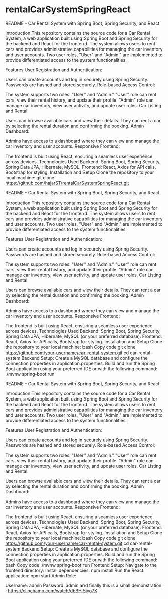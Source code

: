 # rentalCarSystemSpringReact
README - Car Rental System with Spring Boot, Spring Security, and React

Introduction
This repository contains the source code for a Car Rental System, a web application built using Spring Boot and Spring Security for the backend and React for the frontend. The system allows users to rent cars and provides administrative capabilities for managing the car inventory and user accounts. Two user roles, "User" and "Admin," are implemented to provide differentiated access to the system functionalities.

Features
User Registration and Authentication:

Users can create accounts and log in securely using Spring Security.
Passwords are hashed and stored securely.
Role-based Access Control:

The system supports two roles: "User" and "Admin."
"User" role can rent cars, view their rental history, and update their profile.
"Admin" role can manage car inventory, view user activity, and update user roles.
Car Listing and Rental:

Users can browse available cars and view their details.
They can rent a car by selecting the rental duration and confirming the booking.
Admin Dashboard:

Admins have access to a dashboard where they can view and manage the car inventory and user accounts.
Responsive Frontend:

The frontend is built using React, ensuring a seamless user experience across devices.
Technologies Used
Backend: Spring Boot, Spring Security, Spring Data JPA, Hibernate, MySQL.
Frontend: React, Axios for API calls, Bootstrap for styling.
Installation and Setup
Clone the repository to your local machine:
git clone https://github.com/hajarST/rentalCarSystemSpringReact.git

README - Car Rental System with Spring Boot, Spring Security, and React

Introduction
This repository contains the source code for a Car Rental System, a web application built using Spring Boot and Spring Security for the backend and React for the frontend. The system allows users to rent cars and provides administrative capabilities for managing the car inventory and user accounts. Two user roles, "User" and "Admin," are implemented to provide differentiated access to the system functionalities.

Features
User Registration and Authentication:

Users can create accounts and log in securely using Spring Security.
Passwords are hashed and stored securely.
Role-based Access Control:

The system supports two roles: "User" and "Admin."
"User" role can rent cars, view their rental history, and update their profile.
"Admin" role can manage car inventory, view user activity, and update user roles.
Car Listing and Rental:

Users can browse available cars and view their details.
They can rent a car by selecting the rental duration and confirming the booking.
Admin Dashboard:

Admins have access to a dashboard where they can view and manage the car inventory and user accounts.
Responsive Frontend:

The frontend is built using React, ensuring a seamless user experience across devices.
Technologies Used
Backend: Spring Boot, Spring Security, Spring Data JPA, Hibernate, MySQL (or your preferred database).
Frontend: React, Axios for API calls, Bootstrap for styling.
Installation and Setup
Clone the repository to your local machine:
bash
Copy code
git clone https://github.com/your-username/car-rental-system.git
cd car-rental-system
Backend Setup:
Create a MySQL database and configure the connection properties in application.properties.
Build and run the Spring Boot application using your preferred IDE or with the following command:
./mvnw spring-boot:run

README - Car Rental System with Spring Boot, Spring Security, and React

Introduction
This repository contains the source code for a Car Rental System, a web application built using Spring Boot and Spring Security for the backend and React for the frontend. The system allows users to rent cars and provides administrative capabilities for managing the car inventory and user accounts. Two user roles, "User" and "Admin," are implemented to provide differentiated access to the system functionalities.

Features
User Registration and Authentication:

Users can create accounts and log in securely using Spring Security.
Passwords are hashed and stored securely.
Role-based Access Control:

The system supports two roles: "User" and "Admin."
"User" role can rent cars, view their rental history, and update their profile.
"Admin" role can manage car inventory, view user activity, and update user roles.
Car Listing and Rental:

Users can browse available cars and view their details.
They can rent a car by selecting the rental duration and confirming the booking.
Admin Dashboard:

Admins have access to a dashboard where they can view and manage the car inventory and user accounts.
Responsive Frontend:

The frontend is built using React, ensuring a seamless user experience across devices.
Technologies Used
Backend: Spring Boot, Spring Security, Spring Data JPA, Hibernate, MySQL (or your preferred database).
Frontend: React, Axios for API calls, Bootstrap for styling.
Installation and Setup
Clone the repository to your local machine:
bash
Copy code
git clone https://github.com/your-username/car-rental-system.git
cd car-rental-system
Backend Setup:
Create a MySQL database and configure the connection properties in application.properties.
Build and run the Spring Boot application using your preferred IDE or with the following command:
bash
Copy code
./mvnw spring-boot:run
Frontend Setup:
Navigate to the frontend directory:
Install dependencies:
npm install
Run the React application:
npm start
Admin Role:

Username: admin
Password: admin
and finally this is a small demonstration :
https://clipchamp.com/watch/dbBHi5iyo7X
